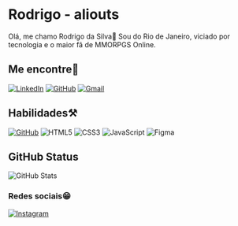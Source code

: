 # Rodrigo - aliouts
Olá, me chamo Rodrigo da Silva👋
 Sou do Rio de Janeiro, viciado por tecnologia e o maior fã de MMORPGS Online.


## Me encontre🫣
[![LinkedIn](https://img.shields.io/badge/LinkedIn-0077B5?style=for-the-badge&logo=linkedin&logoColor=white)](https://www.linkedin.com/in/rosdrigo/)
    [![GitHub](https://img.shields.io/badge/GitHub-100000?style=for-the-badge&logo=github&logoColor=white)](https://github.com/SEUUSERNAME)
    [![Gmail](https://img.shields.io/badge/Gmail-333333?style=for-the-badge&logo=gmail&logoColor=red)](mailto:rosdrigol.tech@gmail.com)


## Habilidades⚒️

[![GitHub](https://img.shields.io/badge/GitHub-000?style=for-the-badge&logo=github&logoColor=30A3DC)](https://docs.github.com/) ![HTML5](https://img.shields.io/badge/HTML5-E34F26?style=for-the-badge&logo=html5&logoColor=white) ![CSS3](https://img.shields.io/badge/CSS3-1572B6?style=for-the-badge&logo=css3&logoColor=white)  ![JavaScript](https://img.shields.io/badge/JavaScript-F7DF1E?style=for-the-badge&logo=javascript&logoColor=black)
![Figma](https://img.shields.io/badge/Figma-696969?style=for-the-badge&logo=figma&logoColor=figma)




## GitHub Status
![GitHub Stats](https://github-readme-stats.vercel.app/api?username=aliouts&theme=transparent&bg_color=000&border_color=30A3DC&show_icons=true&icon_color=30A3DC&title_color=E94D5F&text_color=FFF&hide_tittle=true)



### Redes sociais😁
[![Instagram](https://img.shields.io/badge/-Instagram-%23E4405F?style=for-the-badge&logo=instagram&logoColor=white)](https://www.instagram.com/rosdrigol/)
